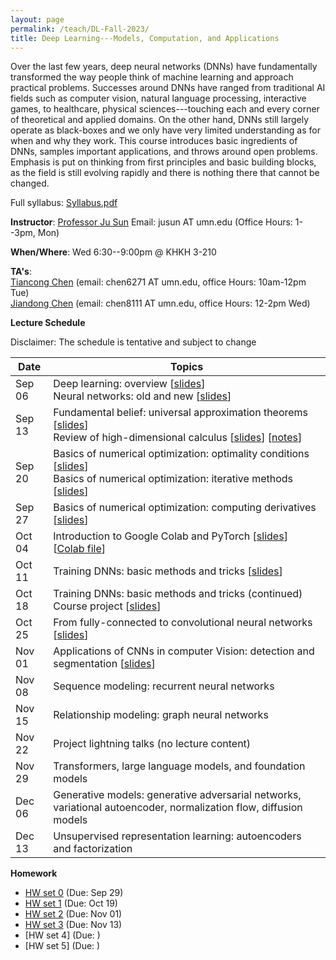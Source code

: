 ```yaml
---
layout: page
permalink: /teach/DL-Fall-2023/
title: Deep Learning---Models, Computation, and Applications 
---
```


Over the last few years, deep neural networks (DNNs) have fundamentally transformed the way people think of machine learning and approach practical problems. Successes around DNNs have ranged from traditional AI fields such as computer vision, natural language processing, interactive games, to healthcare, physical sciences---touching each and every corner of theoretical and applied domains. On the other hand, DNNs still largely operate as black-boxes and we only have very limited understanding as for when and why they work. This course introduces basic ingredients of DNNs, samples important applications, and throws around open problems. Emphasis is put on thinking from first principles and basic building blocks, as the field is still evolving rapidly and there is nothing there that cannot be changed. 

Full syllabus: [Syllabus.pdf](2023_Fall_DL.pdf)

**Instructor**: [Professor Ju Sun](https://sunju.org/)  Email: jusun AT umn.edu   (Office Hours: 1--3pm, Mon)

**When/Where**: Wed 6:30--9:00pm @ KHKH 3-210 

**TA's**:   
[Tiancong Chen](https://sites.google.com/view/tiancong-chen) (email: chen6271 AT umn.edu, office Hours: 10am-12pm Tue)    
[Jiandong Chen](https://www.linkedin.com/in/jiandong-chen) (email: chen8111 AT umn.edu, office Hours: 12-2pm Wed) 

**Lecture Schedule**

Disclaimer: The schedule is tentative and subject to change 

| Date   | Topics                                                                                                                                                                                         |    
| ------ | ---------------------------------------------------------------------------------------------------------------------------------------------------------------------------------------------- |    
| Sep 06 | Deep learning: overview \[[slides](lecture-sep-06-A.pdf)\]  <br> Neural networks: old and new \[[slides](lecture-sep-06-B.pdf)\]      |    
| Sep 13 | Fundamental belief: universal approximation theorems \[[slides](lecture-sep-13-A.pdf)\]  <br> Review of high-dimensional calculus \[[slides](lecture-sep-13-B.pdf)\] \[[notes](calculus_review.pdf)\]|    
| Sep 20 | Basics of numerical optimization: optimality conditions \[[slides](lecture-sep-20-A.pdf)\] <br> Basics of numerical optimization: iterative methods [[slides](lecture-sep-20-B.pdf)\]|    
| Sep 27 | Basics of numerical optimization: computing derivatives  [[slides](lecture-sep-27.pdf)\] | 
| Oct 04 | Introduction to Google Colab and PyTorch \[[slides](Intro-Colab-PyTorch.pdf)\] \[[Colab file](https://colab.research.google.com/drive/1-nyT230WaDCUa-OyPWCjfRFjqVKz0ft-?usp=sharing)\]  |    
| Oct 11 | Training DNNs: basic methods and tricks \[[slides](lecture-oct-11.pdf)\]| |    
| Oct 18 | Training DNNs: basic methods and tricks (continued) <br> Course project \[[slides](project.pdf)\] | 
| Oct 25 | From fully-connected to convolutional neural networks \[[slides](lecture-oct-25.pdf)\]|      
| Nov 01 | Applications of CNNs in computer Vision: detection and segmentation \[[slides](lecture-nov-01.pdf)\] |  
| Nov 08 | Sequence modeling: recurrent neural networks |  
| Nov 15 | Relationship modeling: graph neural networks |  
| Nov 22 | Project lightning talks (no lecture content) | 
| Nov 29 | Transformers, large language models, and foundation models  |
| Dec 06 | Generative models: generative adversarial networks, variational autoencoder, normalization flow, diffusion models |
| Dec 13 | Unsupervised representation learning: autoencoders and factorization  |     
         

**Homework**   
+ [HW set 0](HW0.pdf) (Due: Sep 29)
+ [HW set 1](HW1.pdf) (Due: Oct 19)
+ [HW set 2](HW2.pdf) (Due: Nov 01)
+ [HW set 3](HW3.pdf) (Due: Nov 13)
+ [HW set 4] (Due: )
+ [HW set 5] (Due: )